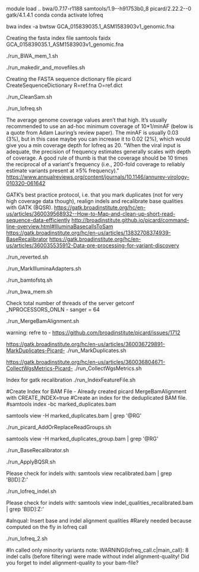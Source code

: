 module load ..
bwa/0.7.17-r1188
samtools/1.9--h91753b0_8
picard/2.22.2--0
gatk/4.1.4.1
conda
conda activate lofreq

bwa index -a bwtsw GCA_015839035.1_ASM1583903v1_genomic.fna

Creating the fasta index file
samtools faidx GCA_015839035.1_ASM1583903v1_genomic.fna

./run_BWA_mem_1.sh

./run_makedir_and_movefiles.sh

Creating the FASTA sequence dictionary file
picard CreateSequenceDictionary R=ref.fna O=ref.dict

./run_CleanSam.sh

./run_lofreq.sh

The average genome coverage values aren’t that high. It’s usually recommended to use an ad-hoc minimum coverage
of 10*1/minAF (below is a quote from Adam Lauring’s review paper). The minAF is usually 0.03 (3%), but in this case 
maybe you can increase it to 0.02 (2%), which would give you a min coverage depth for lofreq as 20.
"When the viral input is adequate, the precision of frequency estimates generally scales with depth of coverage. 
A good rule of thumb is that the coverage should be 10 times the reciprocal of a variant's frequency (i.e., 200-fold 
coverage to reliably estimate variants present at ≥5% frequency)." 
https://www.annualreviews.org/content/journals/10.1146/annurev-virology-010320-061642

GATK’s best practice protocol, i.e. that you mark duplicates (not for very high coverage data though), realign indels 
and recalibrate base qualities with GATK (BQSR).
https://gatk.broadinstitute.org/hc/en-us/articles/360039568932--How-to-Map-and-clean-up-short-read-sequence-data-efficiently
http://broadinstitute.github.io/picard/command-line-overview.html#IlluminaBasecallsToSam
https://gatk.broadinstitute.org/hc/en-us/articles/13832708374939-BaseRecalibrator
https://gatk.broadinstitute.org/hc/en-us/articles/360035535912-Data-pre-processing-for-variant-discovery

./run_reverted.sh

./run_MarkIlluminaAdapters.sh

./run_bamtofstq.sh

./run_bwa_mem.sh

Check total number of threads of the server 
getconf _NPROCESSORS_ONLN - sanger = 64

./run_MergeBamAlignment.sh

warning: refre to - https://github.com/broadinstitute/picard/issues/1712

https://gatk.broadinstitute.org/hc/en-us/articles/360036729891-MarkDuplicates-Picard-
./run_MarkDuplicates.sh

https://gatk.broadinstitute.org/hc/en-us/articles/360036804671-CollectWgsMetrics-Picard-
./run_CollectWgsMetrics.sh

Index for gatk recalibration
./run_IndexFeatureFile.sh

#Create Index for BAM File - Already created picard MergeBamAlignment with CREATE_INDEX=true
#Create an index for the deduplicated BAM file.
#samtools index -bc marked_duplicates.bam

samtools view -H marked_duplicates.bam | grep '@RG'

./run_picard_AddOrReplaceReadGroups.sh

samtools view -H marked_duplicates_group.bam | grep '@RG'

./run_BaseRecalibrator.sh

./run_ApplyBQSR.sh

Please check for indels with: samtools view recalibrated.bam | grep 'B[ID]:Z:' 

./run_lofreq_indel.sh

Please check for indels with: samtools view indel_qualities_recalibrated.bam | grep 'B[ID]:Z:'

#alnqual: Insert base and indel alignment qualities
#Rarely needed because computed on the fly in lofreq call

./run_lofreq_2.sh

#In called only minority variants
note: WARNING(lofreq_call.c|main_call): 8 indel calls (before filtering) were made without indel alignment-quality! 
Did you forget to indel alignment-quality to your bam-file?
